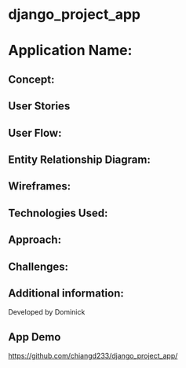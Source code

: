 # django_project_app

# Application Name:


## Concept:


## User Stories


## User Flow:


## Entity Relationship Diagram:


## Wireframes:


## Technologies Used:


## Approach:


## Challenges:


## Additional information:
Developed by Dominick

## App Demo
https://github.com/chiangd233/django_project_app/

